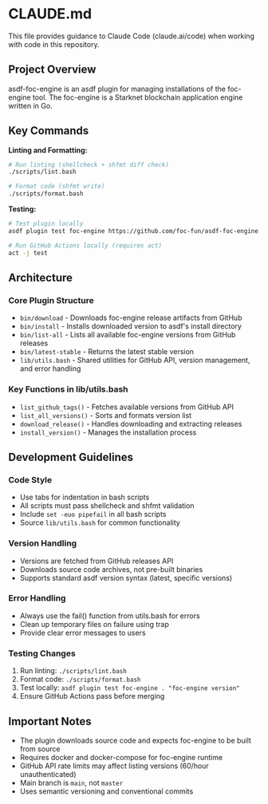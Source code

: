 # CLAUDE.md

This file provides guidance to Claude Code (claude.ai/code) when working with code in this repository.

## Project Overview

asdf-foc-engine is an asdf plugin for managing installations of the foc-engine tool. The foc-engine is a Starknet blockchain application engine written in Go.

## Key Commands

**Linting and Formatting:**
```bash
# Run linting (shellcheck + shfmt diff check)
./scripts/lint.bash

# Format code (shfmt write)
./scripts/format.bash
```

**Testing:**
```bash
# Test plugin locally
asdf plugin test foc-engine https://github.com/foc-fun/asdf-foc-engine.git "foc-engine version"

# Run GitHub Actions locally (requires act)
act -j test
```

## Architecture

### Core Plugin Structure
- `bin/download` - Downloads foc-engine release artifacts from GitHub
- `bin/install` - Installs downloaded version to asdf's install directory
- `bin/list-all` - Lists all available foc-engine versions from GitHub releases
- `bin/latest-stable` - Returns the latest stable version
- `lib/utils.bash` - Shared utilities for GitHub API, version management, and error handling

### Key Functions in lib/utils.bash
- `list_github_tags()` - Fetches available versions from GitHub API
- `list_all_versions()` - Sorts and formats version list
- `download_release()` - Handles downloading and extracting releases
- `install_version()` - Manages the installation process

## Development Guidelines

### Code Style
- Use tabs for indentation in bash scripts
- All scripts must pass shellcheck and shfmt validation
- Include `set -euo pipefail` in all bash scripts
- Source `lib/utils.bash` for common functionality

### Version Handling
- Versions are fetched from GitHub releases API
- Downloads source code archives, not pre-built binaries
- Supports standard asdf version syntax (latest, specific versions)

### Error Handling
- Always use the fail() function from utils.bash for errors
- Clean up temporary files on failure using trap
- Provide clear error messages to users

### Testing Changes
1. Run linting: `./scripts/lint.bash`
2. Format code: `./scripts/format.bash`
3. Test locally: `asdf plugin test foc-engine . "foc-engine version"`
4. Ensure GitHub Actions pass before merging

## Important Notes

- The plugin downloads source code and expects foc-engine to be built from source
- Requires docker and docker-compose for foc-engine runtime
- GitHub API rate limits may affect listing versions (60/hour unauthenticated)
- Main branch is `main`, not `master`
- Uses semantic versioning and conventional commits
